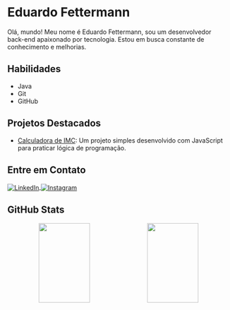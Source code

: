 # Eduardo Fettermann

Olá, mundo! Meu nome é Eduardo Fettermann, sou um desenvolvedor back-end apaixonado por tecnologia. Estou em busca constante de conhecimento e melhorias.

## Habilidades

- Java
- Git
- GitHub

## Projetos Destacados

- [Calculadora de IMC](https://github.com/eduardofettermann/calculadora-imc): Um projeto simples desenvolvido com JavaScript para praticar lógica de programação.

## Entre em Contato

<div align="left">
  <a href="https://www.linkedin.com/in/eduardo-fettermann/" target="_blank" rel="noopener noreferrer">
    <img align="center" alt="LinkedIn" src="https://img.shields.io/badge/LinkedIn-0077B5?style=for-the-badge&logo=linkedin&logoColor=white" />
  </a>
  <a href="https://instagram.com/ddf.dev" target="_blank" rel="noopener noreferrer">
    <img align="center" alt="Instagram" src="https://img.shields.io/badge/Instagram-E4405F?style=for-the-badge&logo=instagram&logoColor=white" />
  </a>
</div>

## GitHub Stats

<div align="center">
  <img height="180em" width="48%" 
       src="https://github-readme-stats.vercel.app/api?username=eduardofettermann&show_icons=true&theme=dark&count_private=true"/>
  <img height="180em" width="48%" 
       src="https://github-readme-stats.vercel.app/api/top-langs/?username=eduardofettermann&layout=compact&langs_count=7&theme=dark"/>
</div>
